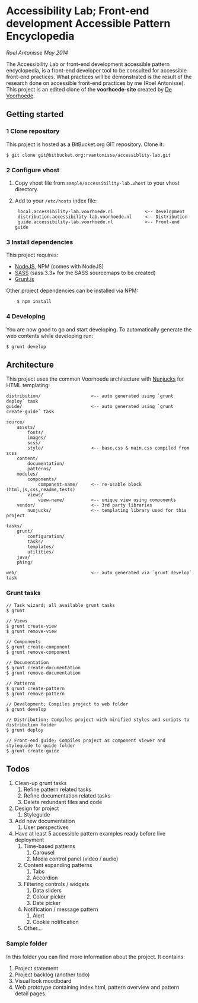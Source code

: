# Accessibility Lab; Front-end development Accessible Pattern Encyclopedia
_Roel Antonisse May 2014_

The Accessibility Lab or front-end development accessible pattern encyclopedia, is a front-end developer tool to be consulted for accessible front-end practices. What practices will be 
demonstrated is the result of the research done on accessible front-end practices by me (Roel Antonisse). This project is an edited clone of 
the __voorhoede-site__ created by [De Voorhoede](http://www.voorhoede.nl).

## Getting started
### 1 Clone repository
This project is hosted as a BitBucket.org GIT repository. Clone it:

    $ git clone git@bitbucket.org:rvantonisse/accessiblity-lab.git
	
### 2 Configure vhost
1. Copy vhost file from `sample/accessibility-lab.vhost` to your vhost directory.
2. Add to your `/etc/hosts` index file:

        local.accessibility-lab.voorhoede.nl            <-- Development
        distribution.accessibility-lab.voorhoede.nl     <-- Distribution
        guide.accessibility-lab.voorhoede.nl            <-- Front-end guide

### 3 Install dependencies
This project requires:

* [NodeJS](http://nodejs.org/), NPM (comes with NodeJS)
* [SASS](http://sass-lang.com/) (sass 3.3+ for the SASS sourcemaps to be created)
* [Grunt.js](http://gruntjs.com)

Other project dependencies can be installed via NPM:

        $ npm install

### 4 Developing
You are now good to go and start developing. To automatically generate the web contents while developing run:

	$ grunt develop


## Architecture
This project uses the common Voorhoede architecture with [Nunjucks](http://jlongster.github.io/nunjucks/) for HTML templating:

	distribution/                   <-- auto generated using `grunt deploy` task
	guide/                          <-- auto generated using `grunt create-guide` task

	source/
		assets/
			fonts/
			images/
			scss/
			style/                  <-- base.css & main.css compiled from scss
		content/
		    documentation/
		    patterns/
		modules/
			components/
				component-name/     <-- re-usable block (html,js,css,readme,tests)
			views/
				view-name/          <-- unique view using components				
		vendor/                     <-- 3rd party libraries
			nunjucks/               <-- templating library used for this project
	
	tasks/
		grunt/
		    configuration/
		    tasks/
		    templates/
		    utilities/
		java/
		phing/
		
	web/                            <-- auto generated via `grunt develop` task
	
### Grunt tasks

    // Task wizard; all available grunt tasks
    $ grunt
    
    // Views
    $ grunt create-view
    $ grunt remove-view
    
    // Components
    $ grunt create-component
    $ grunt remove-component
    
    // Documentation
    $ grunt create-documentation
    $ grunt remove-documentation
    
    // Patterns
    $ grunt create-pattern
    $ grunt remove-pattern
    
    // Development; Compiles project to web folder
    $ grunt develop
    
    // Distribution; Compiles project with minified styles and scripts to distribution folder
    $ grunt deploy
    
    // Front-end guide; Compiles project as component viewer and styleguide to guide folder
    $ grunt create-guide
    
## Todos
1. Clean-up grunt tasks
    1. Refine pattern related tasks
    2. Refine documentation related tasks
    3. Delete redundant files and code
2. Design for project
    1. Styleguide
3. Add new documentation
    1. User perspectives
4. Have at least 5 accessible pattern examples ready before live deployment
    1. Time-based patterns
        1. Carousel
        2. Media control panel (video / audio)
    2. Content expanding patterns
        1. Tabs
        2. Accordion
    3. Filtering controls / widgets
        1. Data sliders
        2. Colour picker
        3. Date picker
    4. Notification / message pattern
        1. Alert
        2. Cookie notification
    5. Other...
    
### Sample folder
In this folder you can find more information about the project. It contains:

1. Project statement
2. Project backlog (another todo)
3. Visual look moodboard
4. Web prototype containing index.html, pattern overview and pattern detail pages.